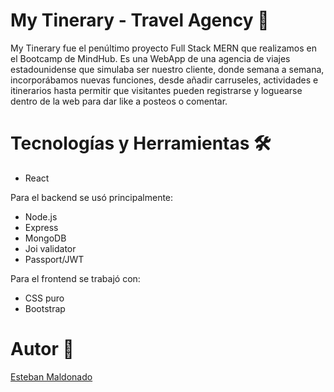 # My Tinerary - Travel Agency 🛫

My Tinerary fue el penúltimo proyecto Full Stack MERN que realizamos en el Bootcamp de MindHub. Es una WebApp de una agencia de viajes estadounidense que simulaba ser nuestro cliente, donde semana a semana, incorporábamos nuevas funciones, desde añadir carruseles, actividades e itinerarios hasta permitir que visitantes pueden registrarse y loguearse dentro de la web para dar like a posteos o comentar.

 
##

# Tecnologías y Herramientas 🛠

- React

Para el backend se usó principalmente:

- Node.js
- Express
- MongoDB
- Joi validator
- Passport/JWT

Para el frontend se trabajó con:

- CSS puro
- Bootstrap

# Autor 👥

<a href="https://github.com/steve-ux" target="_blank">Esteban Maldonado</a>
